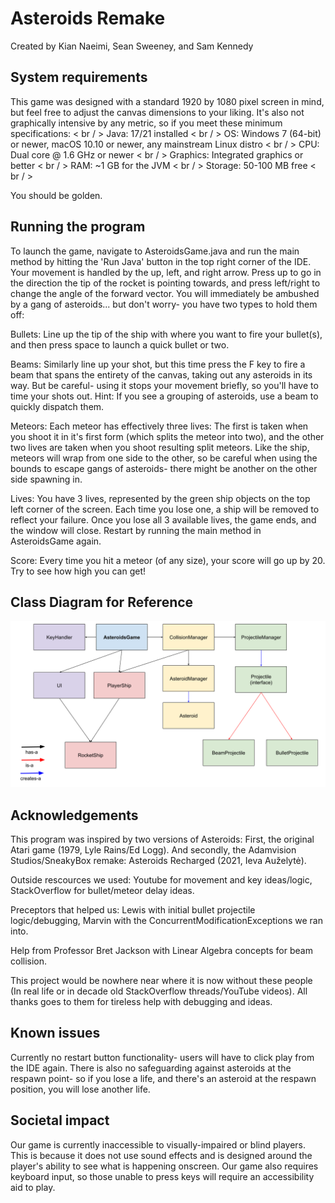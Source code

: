 # Asteroids Remake
Created by Kian Naeimi, Sean Sweeney, and Sam Kennedy

## System requirements
This game was designed with a standard 1920 by 1080 pixel screen in mind, but feel free to adjust the canvas dimensions to your liking. It's also not graphically intensive by any metric, so if you meet these minimum specifications: < br / >
Java: 17/21 installed < br / >
OS: Windows 7 (64-bit) or newer, macOS 10.10 or newer, any mainstream Linux distro < br / >
CPU: Dual core @ 1.6 GHz or newer < br / >
Graphics: Integrated graphics or better < br / >
RAM: ~1 GB for the JVM < br / >
Storage: 50-100 MB free < br / >

You should be golden. 



## Running the program
To launch the game, navigate to AsteroidsGame.java and run the main method by hitting the 'Run Java' button in the top right corner of the
IDE. Your movement is handled by the up, left, and right arrow. Press up to go in the direction the tip of the rocket is pointing towards,
and press left/right to change the angle of the forward vector. You will immediately be ambushed by a gang of asteroids... but don't worry-
you have two types to hold them off:
    
Bullets: Line up the tip of the ship with where you want to fire your bullet(s), and then press space to launch a quick bullet or two. 
        
Beams: Similarly line up your shot, but this time press the F key to fire a beam that spans the entirety of the canvas, taking out any 
asteroids in its way. But be careful- using it stops your movement briefly, so you'll have to time your shots out. Hint: If you see a grouping of asteroids, use a beam to quickly dispatch them.

Meteors: Each meteor has effectively three lives: The first is taken when you shoot it in it's first form (which splits the meteor into two), and the other two lives are taken when you shoot resulting split meteors. Like the ship, meteors will wrap from one side to the other,
so be careful when using the bounds to escape gangs of asteroids- there might be another on the other side spawning in. 
    
Lives: You have 3 lives, represented by the green ship objects on the top left corner of the screen. Each time you lose one, 
a ship will be removed to reflect your failure. Once you lose all 3 available lives, the game ends, and the window will close. Restart
by running the main method in AsteroidsGame again.

Score: Every time you hit a meteor (of any size), your score will go up by 20. Try to see how high you can get!

## Class Diagram for Reference

![Class Diagram](./FinalClassDiagram.png)
    


## Acknowledgements
This program was inspired by two versions of Asteroids: First, the original Atari game (1979, Lyle Rains/Ed Logg). And secondly,
the Adamvision Studios/SneakyBox remake: Asteroids Recharged (2021, Ieva Auželytė).
    
Outside rescources we used: Youtube for movement and key ideas/logic, StackOverflow for bullet/meteor delay ideas.

Preceptors that helped us: Lewis with initial bullet projectile logic/debugging, Marvin with the  ConcurrentModificationExceptions we ran into.
    
Help from Professor Bret Jackson with Linear Algebra concepts for beam collision. 
    
This project would be nowhere near where it is now without these people (In real life or in decade old StackOverflow threads/YouTube videos). All thanks goes to them for tireless help with debugging and ideas.

## Known issues

Currently no restart button functionality- users will have to click play from the IDE again.
There is also no safeguarding against asteroids at the respawn point- so if you lose a life, 
and there's an asteroid at the respawn position, you will lose another life.

## Societal impact
Our game is currently inaccessible to visually-impaired or blind players.
This is because it does not use sound effects and is designed around the player's ability to see what is happening onscreen.
Our game also requires keyboard input, so those unable to press keys will require an accessibility aid to play.

